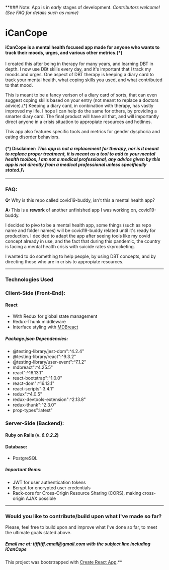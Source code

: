 **### Note: App is in *early* stages of development. *Contributors welcome!*
*(See FAQ for details such as name)*

# iCanCope
#### iCanCope is a mental health focused app made for anyone who wants to track their moods, urges, and various other metrics.(*)

 I created this after being in therapy for many years, and learning DBT in depth. I now use DBt skills every day, and it's important that I track my moods and urges.
 One aspect of DBT therapy is keeping a diary card to track your mental health, what coping skills you used, and what contributed to that mood.
 
 This is meant to be a fancy verison of a diary card of sorts, that can even suggest coping skills based on your entry (not meant to replace a doctors advice).(*)
 Keeping a diary card, in conbination with therapy, has vastly improved my life. I hope I can help do the same for others, by providing a smarter diary card.
 The final product will have all that, and will importantly direct anyone in a crisis situation to appropiate resources and hotlines. 
 
 This app also features specific tools and metrics for gender dysphoria and eating disorder behaviors.
 #### (*) Disclaimer: _This app is not a replacement for therapy, nor is it meant to replace proper treatment, it is meant as a tool to add to your mental health toolbox, I am not a medical professional, any advice given by this app is not *directly* from a medical professional **unless specifically stated**.)_\
 
 ---
 
 ### FAQ: 
 **Q:** Why is this repo called covid19-buddy, isn't this a mental health app? 
 
 **A:** This is a **rework** of another unfinished app I was working on, covid19-buddy. 
 
 I decided to pivo to be a mental health app, some things (such as repo name and folder names) will be covid19-buddy related until it's ready for production. I decided to adapt the app after seeing tools like my covid concept already in use, and the fact that during this pandemic, the country is facing a mental health crisis with suicide rates skyrocketing. 
 
 I wanted to do something to help people, by using DBT concepts, and by directing those who are in crisis to appropiate resources.
 
 -----
 ### Technologies Used
 
 ### Client-Side (Front-End):
  #### React 
* With Redux for global state management
* Redux-Thunk middleware
* Interface styling with [MDBreact](https://www.npmjs.com/package/mdbreact)
 
 ##### Package.json Dependencies:
* @testing-library/jest-dom":^4.2.4"
* @testing-library/react":^9.3.2"
* @testing-library/user-event":^7.1.2"
* mdbreact":^4.25.5"
* react":^16.13.1"
* react-bootstrap":^1.0.0"
* react-dom":^16.13.1"
* react-scripts":3.4.1"
* redux":^4.0.5"
* redux-devtools-extension":^2.13.8"
* redux-thunk":^2.3.0"
* prop-types":latest"
 
 
 ### Server-Side (Backend):
  #### Ruby on Rails (v. *6.0.2.2*)
  
  #### Database:
  * PostgreSQL
  
  ##### Important Gems: 
  * JWT for user authentication tokens
  * Bcrypt for encrypted user credentials
  * Rack-cors for Cross-Origin Resource Sharing (CORS), making cross-origin AJAX possible
 
 ----
 
 ### Would you like to contribute/build upon what I've made so far?
 Please, feel free to build upon and improve what I've done so far, to meet the ultimate goals stated above. 
 
 ##### Email me at: **tifftiff.email@gmail.com** with the subject line including *iCanCope*
 



This project was bootstrapped with [Create React App](https://github.com/facebook/create-react-app).**
